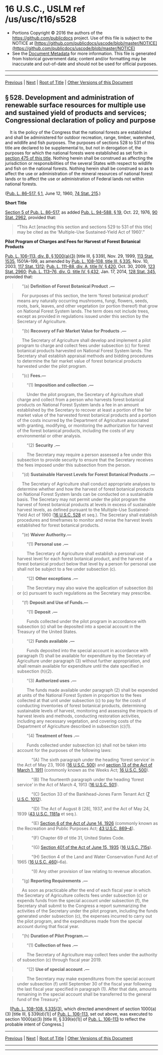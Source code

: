 ---
---

# 16 U.S.C., USLM ref /us/usc/t16/s528

* Portions Copyright © 2016 the authors of the https://github.com/publicdocs project.
  Use of this file is subject to the NOTICE at [https://github.com/publicdocs/uscode/blob/master/NOTICE](https://github.com/publicdocs/uscode/blob/master/NOTICE)
* See the [Document Metadata](././../../../../..//README.md) for more information.
  This file is generated from historical government data; content and/or formatting may be inaccurate and out-of-date and should not be used for official purposes.

----------
----------

[Previous](./../../../../..//us/usc/t16/ch2/schI/m__us_usc_t16_s527.md) | [Next](./../../../../..//us/usc/t16/ch2/schI/m__us_usc_t16_s529.md) | [Root of Title](./../../../../../) | [Other Versions of this Document](https://publicdocs.github.io/go/links?ns=uslm&ref=%2Fus%2Fusc%2Ft16%2Fs528)

## § 528. Development and administration of renewable surface resources for multiple use and sustained yield of products and services; Congressional declaration of policy and purpose

    It is the policy of the Congress that the national forests are established and shall be administered for outdoor recreation, range, timber, watershed, and wildlife and fish purposes. The purposes of sections 528 to 531 of this title are declared to be supplemental to, but not in derogation of, the purposes for which the national forests were established as set forth in [section 475 of this title][/us/usc/t16/s475]. Nothing herein shall be construed as affecting the jurisdiction or responsibilities of the several States with respect to wildlife and fish on the national forests. Nothing herein shall be construed so as to affect the use or administration of the mineral resources of national forest lands or to affect the use or administration of Federal lands not within national forests.

([Pub. L. 86–517, § 1][/us/pl/86/517/s1], June 12, 1960, [74 Stat. 215][/us/stat/74/215].)

 __Short Title__ 

[Section 5 of Pub. L. 86–517][/us/pl/86/517/s5], as added [Pub. L. 94–588, § 19][/us/pl/94/588/s19], Oct. 22, 1976, [90 Stat. 2962][/us/stat/90/2962], provided that: 

> “This Act \[enacting this section and sections 529 to 531 of this title\] may be cited as the ‘Multiple-Use Sustained-Yield Act of 1960’.”

 __Pilot Program of Charges and Fees for Harvest of Forest Botanical Products__ 

[Pub. L. 106–113, div. B, § 1000(a)(3)][/us/pl/106/113/s1000/a/3] \[title III, § 339\], Nov. 29, 1999, [113 Stat. 1535][/us/stat/113/1535], 1501A–199, as amended by [Pub. L. 108–108, title III, § 335][/us/pl/108/108/s335], Nov. 10, 2003, [117 Stat. 1312][/us/stat/117/1312]; [Pub. L. 111–88, div. A, title IV, § 420][/us/pl/111/88/s420], Oct. 30, 2009, [123 Stat. 2960][/us/stat/123/2960]; [Pub. L. 113–76, div. G, title IV, § 432][/us/pl/113/76/s432], Jan. 17, 2014, [128 Stat. 345][/us/stat/128/345], provided that:

>     “(a)  __Definition of Forest Botanical Product__  __.—__ 

>     For purposes of this section, the term ‘forest botanical product’ means any naturally occurring mushrooms, fungi, flowers, seeds, roots, bark, leaves, and other vegetation (or portion thereof) that grow on National Forest System lands. The term does not include trees, except as provided in regulations issued under this section by the Secretary of Agriculture.

>     “(b)  __Recovery of Fair Market Value for Products__  __.—__ 

>     The Secretary of Agriculture shall develop and implement a pilot program to charge and collect fees under subsection (c) for forest botanical products harvested on National Forest System lands. The Secretary shall establish appraisal methods and bidding procedures to determine the fair market value of forest botanical products harvested under the pilot program.

>     “(c) __Fees.—__ 

>         “(1)  __Imposition and collection__  __.—__ 

>         Under the pilot program, the Secretary of Agriculture shall charge and collect from a person who harvests forest botanical products on National Forest System lands a fee in an amount established by the Secretary to recover at least a portion of the fair market value of the harvested forest botanical products and a portion of the costs incurred by the Department of Agriculture associated with granting, modifying, or monitoring the authorization for harvest of the forest botanical products, including the costs of any environmental or other analysis.

>         “(2)  __Security__  __.—__ 

>         The Secretary may require a person assessed a fee under this subsection to provide security to ensure that the Secretary receives the fees imposed under this subsection from the person.

>     “(d)  __Sustainable Harvest Levels for Forest Botanical Products__  __.—__ 

>     The Secretary of Agriculture shall conduct appropriate analyses to determine whether and how the harvest of forest botanical products on National Forest System lands can be conducted on a sustainable basis. The Secretary may not permit under the pilot program the harvest of forest botanical products at levels in excess of sustainable harvest levels, as defined pursuant to the Multiple-Use Sustained-Yield Act of 1960 ([16 U.S.C. 528][/us/usc/t16/s528] et seq.). The Secretary shall establish procedures and timeframes to monitor and revise the harvest levels established for forest botanical products.

>     “(e) __Waiver Authority.—__ 

>         “(1)  __Personal use__  __.—__ 

>         The Secretary of Agriculture shall establish a personal use harvest level for each forest botanical product, and the harvest of a forest botanical product below that level by a person for personal use shall not be subject to a fee under subsection (c).

>         “(2)  __Other exceptions__  __.—__ 

>         The Secretary may also waive the application of subsection (b) or (c) pursuant to such regulations as the Secretary may prescribe.

>     “(f) __Deposit and Use of Funds.—__ 

>         “(1)  __Deposit__  __.—__ 

>         Funds collected under the pilot program in accordance with subsection (c) shall be deposited into a special account in the Treasury of the United States.

>         “(2)  __Funds available__  __.—__ 

>         Funds deposited into the special account in accordance with paragraph (1) shall be available for expenditure by the Secretary of Agriculture under paragraph (3) without further appropriation, and shall remain available for expenditure until the date specified in subsection (h)(2).

>         “(3)  __Authorized uses__  __.—__ 

>         The funds made available under paragraph (2) shall be expended at units of the National Forest System in proportion to the fees collected at that unit under subsection (c) to pay for the costs of conducting inventories of forest botanical products, determining sustainable levels of harvest, monitoring and assessing the impacts of harvest levels and methods, conducting restoration activities, including any necessary vegetation, and covering costs of the Department of Agriculture described in subsection (c)(1).

>         “(4)  __Treatment of fees__  __.—__ 

>         Funds collected under subsection (c) shall not be taken into account for the purposes of the following laws:

>             “(A) The sixth paragraph under the heading ‘forest service’ in the Act of May 23, 1908 ([16 U.S.C. 500][/us/usc/t16/s500]) and [section 13 of the Act of March 1, 1911][/us/act/1911-03-01/s13] (commonly known as the Weeks Act; [16 U.S.C. 500][/us/usc/t16/s500]).

>             “(B) The fourteenth paragraph under the heading ‘forest service’ in the Act of March 4, 1913 ([16 U.S.C. 501][/us/usc/t16/s501]).

>             “(C) Section 33 of the Bankhead-Jones Farm Tenant Act ([7 U.S.C. 1012][/us/usc/t7/s1012]).

>             “(D) The Act of August 8 \[28\], 1937, and the Act of May 24, 1939 ([43 U.S.C. 1181a][/us/usc/t43/s1181a] et seq.).

>             “(E) [Section 6 of the Act of June 14, 1926][/us/act/1926-06-14/s6] (commonly known as the Recreation and Public Purposes Act; [43 U.S.C. 869–4][/us/usc/t43/s869–4]).

>             “(F) Chapter 69 of title 31, United States Code.

>             “(G) [Section 401 of the Act of June 15, 1935][/us/act/1935-06-15/s401] ([16 U.S.C. 715s][/us/usc/t16/s715s]).

>             “(H) Section 4 of the Land and Water Conservation Fund Act of 1965 ([16 U.S.C. 460][/us/usc/t16/s460]l–6a).

>             “(I) Any other provision of law relating to revenue allocation.

>     “(g)  __Reporting Requirements__  __.—__ 

>     As soon as practicable after the end of each fiscal year in which the Secretary of Agriculture collects fees under subsection (c) or expends funds from the special account under subsection (f), the Secretary shall submit to the Congress a report summarizing the activities of the Secretary under the pilot program, including the funds generated under subsection (c), the expenses incurred to carry out the pilot program, and the expenditures made from the special account during that fiscal year.

>     “(h) __Duration of Pilot Program.—__ 

>         “(1)  __Collection of fees__  __.—__ 

>         The Secretary of Agriculture may collect fees under the authority of subsection (c) through fiscal year 2019.

>         “(2)  __Use of special account__  __.—__ 

>         The Secretary may make expenditures from the special account under subsection (f) until September 30 of the fiscal year following the last fiscal year specified in paragraph (1). After that date, amounts remaining in the special account shall be transferred to the general fund of the Treasury.”

    \[[Pub. L. 108–108, § 335(3)][/us/pl/108/108/s335/3], which directed amendment of section 1000(a)(3) \[title III, § 339(d)(1)\] of [Pub. L. 106–113][/us/pl/106/113], set out above, was executed to section 1000(a)(3) \[title III, § 339(e)(1)\] of [Pub. L. 106–113][/us/pl/106/113] to reflect the probable intent of Congress.\]

----------

[Previous](./../../../../..//us/usc/t16/ch2/schI/m__us_usc_t16_s527.md) | [Next](./../../../../..//us/usc/t16/ch2/schI/m__us_usc_t16_s529.md) | [Root of Title](./../../../../../) | [Other Versions of this Document](https://publicdocs.github.io/go/links?ns=uslm&ref=%2Fus%2Fusc%2Ft16%2Fs528)

----------
----------

[/us/usc/t16/s475]: https://publicdocs.github.io/go/links?ns=uslm&ref=%2Fus%2Fusc%2Ft16%2Fs475
[/us/pl/86/517/s1]: https://publicdocs.github.io/go/links?ns=uslm&ref=%2Fus%2Fpl%2F86%2F517%2Fs1
[/us/stat/74/215]: https://publicdocs.github.io/go/links?ns=uslm&ref=%2Fus%2Fstat%2F74%2F215
[/us/pl/86/517/s5]: https://publicdocs.github.io/go/links?ns=uslm&ref=%2Fus%2Fpl%2F86%2F517%2Fs5
[/us/pl/94/588/s19]: https://publicdocs.github.io/go/links?ns=uslm&ref=%2Fus%2Fpl%2F94%2F588%2Fs19
[/us/stat/90/2962]: https://publicdocs.github.io/go/links?ns=uslm&ref=%2Fus%2Fstat%2F90%2F2962
[/us/pl/106/113/s1000/a/3]: https://publicdocs.github.io/go/links?ns=uslm&ref=%2Fus%2Fpl%2F106%2F113%2Fs1000%2Fa%2F3
[/us/stat/113/1535]: https://publicdocs.github.io/go/links?ns=uslm&ref=%2Fus%2Fstat%2F113%2F1535
[/us/pl/108/108/s335]: https://publicdocs.github.io/go/links?ns=uslm&ref=%2Fus%2Fpl%2F108%2F108%2Fs335
[/us/stat/117/1312]: https://publicdocs.github.io/go/links?ns=uslm&ref=%2Fus%2Fstat%2F117%2F1312
[/us/pl/111/88/s420]: https://publicdocs.github.io/go/links?ns=uslm&ref=%2Fus%2Fpl%2F111%2F88%2Fs420
[/us/stat/123/2960]: https://publicdocs.github.io/go/links?ns=uslm&ref=%2Fus%2Fstat%2F123%2F2960
[/us/pl/113/76/s432]: https://publicdocs.github.io/go/links?ns=uslm&ref=%2Fus%2Fpl%2F113%2F76%2Fs432
[/us/stat/128/345]: https://publicdocs.github.io/go/links?ns=uslm&ref=%2Fus%2Fstat%2F128%2F345
[/us/usc/t16/s528]: https://publicdocs.github.io/go/links?ns=uslm&ref=%2Fus%2Fusc%2Ft16%2Fs528
[/us/usc/t16/s500]: https://publicdocs.github.io/go/links?ns=uslm&ref=%2Fus%2Fusc%2Ft16%2Fs500
[/us/act/1911-03-01/s13]: https://publicdocs.github.io/go/links?ns=uslm&ref=%2Fus%2Fact%2F1911-03-01%2Fs13
[/us/usc/t16/s500]: https://publicdocs.github.io/go/links?ns=uslm&ref=%2Fus%2Fusc%2Ft16%2Fs500
[/us/usc/t16/s501]: https://publicdocs.github.io/go/links?ns=uslm&ref=%2Fus%2Fusc%2Ft16%2Fs501
[/us/usc/t7/s1012]: https://publicdocs.github.io/go/links?ns=uslm&ref=%2Fus%2Fusc%2Ft7%2Fs1012
[/us/usc/t43/s1181a]: https://publicdocs.github.io/go/links?ns=uslm&ref=%2Fus%2Fusc%2Ft43%2Fs1181a
[/us/act/1926-06-14/s6]: https://publicdocs.github.io/go/links?ns=uslm&ref=%2Fus%2Fact%2F1926-06-14%2Fs6
[/us/usc/t43/s869–4]: https://publicdocs.github.io/go/links?ns=uslm&ref=%2Fus%2Fusc%2Ft43%2Fs869%E2%80%934
[/us/act/1935-06-15/s401]: https://publicdocs.github.io/go/links?ns=uslm&ref=%2Fus%2Fact%2F1935-06-15%2Fs401
[/us/usc/t16/s715s]: https://publicdocs.github.io/go/links?ns=uslm&ref=%2Fus%2Fusc%2Ft16%2Fs715s
[/us/usc/t16/s460]: https://publicdocs.github.io/go/links?ns=uslm&ref=%2Fus%2Fusc%2Ft16%2Fs460
[/us/pl/108/108/s335/3]: https://publicdocs.github.io/go/links?ns=uslm&ref=%2Fus%2Fpl%2F108%2F108%2Fs335%2F3
[/us/pl/106/113]: https://publicdocs.github.io/go/links?ns=uslm&ref=%2Fus%2Fpl%2F106%2F113
[/us/pl/106/113]: https://publicdocs.github.io/go/links?ns=uslm&ref=%2Fus%2Fpl%2F106%2F113


